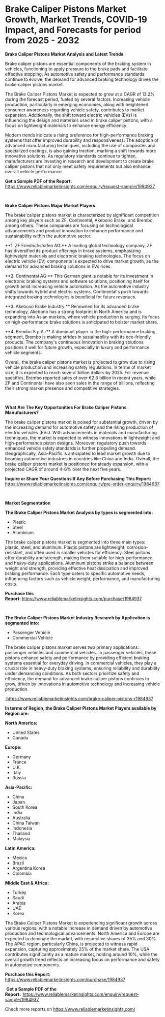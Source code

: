 <p><h1>Brake Caliper Pistons Market Growth, Market Trends, COVID-19 Impact, and Forecasts for period from 2025 - 2032</h1></p><p><strong>Brake Caliper Pistons Market Analysis and Latest Trends</strong></p>
<p><p>Brake caliper pistons are essential components of the braking system in vehicles, functioning to apply pressure to the brake pads and facilitate effective stopping. As automotive safety and performance standards continue to evolve, the demand for advanced braking technology drives the brake caliper pistons market.</p><p>The Brake Caliper Pistons Market is expected to grow at a CAGR of 13.2% during the forecast period, fueled by several factors. Increasing vehicle production, particularly in emerging economies, along with heightened consumer awareness regarding vehicle safety, contributes to market expansion. Additionally, the shift toward electric vehicles (EVs) is influencing the design and materials used in brake caliper pistons, with a focus on lightweight materials to enhance energy efficiency.</p><p>Modern trends indicate a rising preference for high-performance braking systems that offer improved durability and responsiveness. The adoption of advanced manufacturing techniques, including the use of composites and specialized coatings, is also gaining traction, marking a shift towards more innovative solutions. As regulatory standards continue to tighten, manufacturers are investing in research and development to create brake caliper pistons that not only meet safety requirements but also enhance overall vehicle performance.</p></p>
<p><strong>Get a Sample PDF of the Report:&nbsp;</strong> <a href="https://www.reliablemarketinsights.com/enquiry/request-sample/1984937?utm_campaign=3523&utm_medium=2&utm_source=Github&utm_content=ia&utm_term=10042025&utm_id=brake-caliper-pistons">https://www.reliablemarketinsights.com/enquiry/request-sample/1984937</a></p>
<p>&nbsp;</p>
<p><strong>Brake Caliper Pistons Major Market Players</strong></p>
<p><p>The brake caliper pistons market is characterized by significant competition among key players such as ZF, Continental, Akebono Brake, and Brembo, among others. These companies are focusing on technological advancements and product innovation to enhance performance and sustainability within the automotive sector.</p><p>**1. ZF Friedrichshafen AG:** A leading global technology company, ZF has diversified its product offerings in brake systems, emphasizing lightweight materials and electronic braking technologies. The focus on electric vehicle (EV) components is expected to drive market growth, as the demand for advanced braking solutions in EVs rises.</p><p>**2. Continental AG:** This German giant is notable for its investment in electronic braking systems and software solutions, positioning itself for growth amid increasing vehicle automation. As the automotive industry shifts towards hybrid and electric systems, Continental's push towards integrated braking technologies is beneficial for future revenues.</p><p>**3. Akebono Brake Industry:** Renowned for its advanced brake technology, Akebono has a strong footprint in North America and is expanding into Asian markets, where vehicle production is surging. Its focus on high-performance brake solutions is anticipated to bolster market share.</p><p>**4. Brembo S.p.A.:** A dominant player in the high-performance braking segment, Brembo is making strides in sustainability with its eco-friendly products. The company's continuous innovation in braking solutions positions it well for future growth, especially in luxury and performance vehicle segments.</p><p>Overall, the brake caliper pistons market is projected to grow due to rising vehicle production and increasing safety regulations. In terms of market size, it is expected to reach several billion dollars by 2025. For revenue specifics, Brembo reported sales of over €2.6 billion in recent years, while ZF and Continental have also seen sales in the range of billions, reflecting their strong market presence and competitive strategies.</p></p>
<p>&nbsp;</p>
<p><strong>What Are The Key Opportunities For Brake Caliper Pistons Manufacturers?</strong></p>
<p><p>The brake caliper pistons market is poised for substantial growth, driven by the increasing demand for automotive safety and the rising production of electric vehicles (EVs). With advancements in materials and manufacturing techniques, the market is expected to witness innovations in lightweight and high-performance piston designs. Moreover, regulatory push towards enhanced vehicle safety standards is further propelling demand. Geographically, Asia-Pacific is anticipated to lead market growth due to booming automotive industries in countries like China and India. Overall, the brake caliper pistons market is positioned for steady expansion, with a projected CAGR of around 4-6% over the next five years.</p></p>
<p><strong>Inquire or Share Your Questions If Any Before Purchasing This Report:</strong> <a href="https://www.reliablemarketinsights.com/enquiry/pre-order-enquiry/1984937?utm_campaign=3523&utm_medium=2&utm_source=Github&utm_content=ia&utm_term=10042025&utm_id=brake-caliper-pistons">https://www.reliablemarketinsights.com/enquiry/pre-order-enquiry/1984937</a></p>
<p>&nbsp;</p>
<p><strong>Market Segmentation</strong></p>
<p><strong>The Brake Caliper Pistons Market Analysis by types is segmented into:</strong></p>
<p><ul><li>Plastic</li><li>Steel</li><li>Aluminium</li></ul></p>
<p><p>The brake caliper pistons market is segmented into three main types: plastic, steel, and aluminum. Plastic pistons are lightweight, corrosion-resistant, and often used in smaller vehicles for efficiency. Steel pistons offer durability and strength, making them suitable for high-performance and heavy-duty applications. Aluminum pistons strike a balance between weight and strength, providing effective heat dissipation and improved braking performance. Each type caters to specific automotive needs, influencing factors such as vehicle weight, performance, and manufacturing costs.</p></p>
<p><strong>Purchase this Report:&nbsp;</strong><a href="https://www.reliablemarketinsights.com/purchase/1984937?utm_campaign=3523&utm_medium=2&utm_source=Github&utm_content=ia&utm_term=10042025&utm_id=brake-caliper-pistons">https://www.reliablemarketinsights.com/purchase/1984937</a></p>
<p>&nbsp;</p>
<p><strong>The Brake Caliper Pistons Market Industry Research by Application is segmented into:</strong></p>
<p><ul><li>Passenger Vehicle</li><li>Commercial Vehicle</li></ul></p>
<p><p>The brake caliper pistons market serves two primary applications: passenger vehicles and commercial vehicles. In passenger vehicles, these pistons enhance safety and performance by providing efficient braking systems essential for everyday driving. In commercial vehicles, they play a crucial role in heavy-duty braking systems, ensuring reliability and durability under demanding conditions. As both sectors prioritize safety and efficiency, the demand for advanced brake caliper pistons continues to grow, driven by innovations in automotive technology and increasing vehicle production.</p></p>
<p><a href="https://www.reliablemarketinsights.com/brake-caliper-pistons-r1984937?utm_campaign=3523&utm_medium=2&utm_source=Github&utm_content=ia&utm_term=10042025&utm_id=brake-caliper-pistons">&nbsp;https://www.reliablemarketinsights.com/brake-caliper-pistons-r1984937</a></p>
<p><strong>In terms of Region, the Brake Caliper Pistons Market Players available by Region are:</strong></p>
<p>
    <p> <strong> North America: </strong>
        <ul>
            <li>United States</li>
            <li>Canada</li>
        </ul>
        </p> 
    <p> <strong> Europe: </strong>
        <ul>
            <li>Germany</li>
            <li>France</li>
            <li>U.K.</li>
            <li>Italy</li>
            <li>Russia</li>
        </ul>
        </p> 
    <p> <strong> Asia-Pacific: </strong>
        <ul>
            <li>China</li>
            <li>Japan</li>
            <li>South Korea</li>
            <li>India</li>
            <li>Australia</li>
            <li>China Taiwan</li>
            <li>Indonesia</li>
            <li>Thailand</li>
            <li>Malaysia</li>
        </ul>
        </p> 
    <p> <strong> Latin America: </strong>
        <ul>
            <li>Mexico</li>
            <li>Brazil</li>
            <li>Argentina Korea</li>
            <li>Colombia</li>
        </ul>
        </p> 
    <p> <strong> Middle East & Africa: </strong>
        <ul>
            <li>Turkey</li>
            <li>Saudi</li>
            <li>Arabia</li>
            <li>UAE</li>
            <li>Korea</li>
        </ul>
    </p>
    </p>
<p><p>The Brake Caliper Pistons Market is experiencing significant growth across various regions, with a notable increase in demand driven by automotive production and technological advancements. North America and Europe are expected to dominate the market, with respective shares of 35% and 30%. The APAC region, particularly China, is projected to witness rapid expansion, capturing approximately 25% of the market share. The USA contributes significantly as a mature market, holding around 10%, while the overall growth trend reflects an increasing focus on performance and safety in automotive components.</p></p>
<p><strong>Purchase this Report: </strong><a href="https://www.reliablemarketinsights.com/purchase/1984937?utm_campaign=3523&utm_medium=2&utm_source=Github&utm_content=ia&utm_term=10042025&utm_id=brake-caliper-pistons">https://www.reliablemarketinsights.com/purchase/1984937</a></p>
<p>&nbsp;<strong>Get a Sample PDF of the Report:&nbsp;&nbsp;</strong><a href="https://www.reliablemarketinsights.com/enquiry/request-sample/1984937?utm_campaign=3523&utm_medium=2&utm_source=Github&utm_content=ia&utm_term=10042025&utm_id=brake-caliper-pistons">https://www.reliablemarketinsights.com/enquiry/request-sample/1984937</a></p>
<p><strong></strong></p>
<p>Check more reports on <a href="https://www.reliablemarketinsights.com/?utm_campaign=3523&utm_medium=2&utm_source=Github&utm_content=ia&utm_term=10042025&utm_id=brake-caliper-pistons">https://www.reliablemarketinsights.com/</a></p>